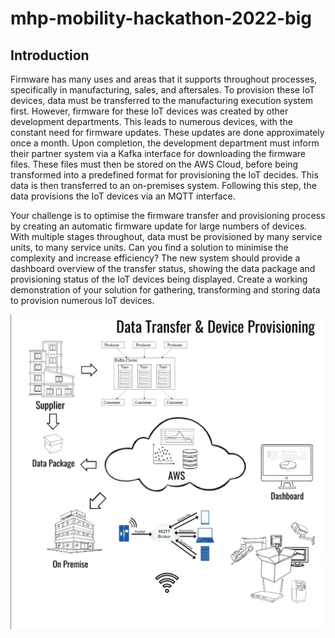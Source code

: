 # mhp-mobility-hackathon-2022-big

## Introduction
Firmware has many uses and areas that it supports throughout processes, specifically in manufacturing, sales,
and aftersales. To provision these IoT devices, data must be transferred to the manufacturing execution system
first. However, firmware for these IoT devices was created by other development departments. This leads to
numerous devices, with the constant need for firmware updates. These updates are done approximately once a
month. Upon completion, the development department must inform their partner system via a Kafka interface
for downloading the firmware files. These files must then be stored on the AWS Cloud, before being transformed
into a predefined format for provisioning the IoT decides. This data is then transferred to an on-premises system.
Following this step, the data provisions the IoT devices via an MQTT interface.

Your challenge is to optimise the firmware transfer and provisioning process by creating an automatic firmware
update for large numbers of devices. With multiple stages throughout, data must be provisioned by many service
units, to many service units. Can you find a solution to minimise the complexity and increase efficiency? The new
system should provide a dashboard overview of the transfer status, showing the data package and provisioning
status of the IoT devices being displayed. Create a working demonstration of your solution for gathering, transforming and storing data to provision numerous IoT devices.

![image info](./pictures/bigpicture.png)